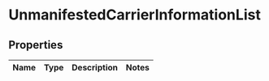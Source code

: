 # UnmanifestedCarrierInformationList

## Properties
Name | Type | Description | Notes
------------ | ------------- | ------------- | -------------

